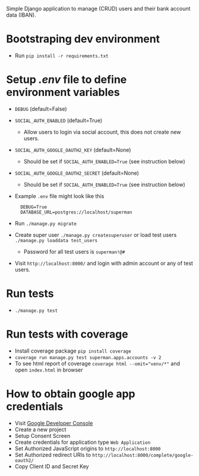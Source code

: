 Simple Django application to manage (CRUD) users and their bank account data (IBAN).

# Bootstraping dev environment

- Run ```pip install -r requirements.txt```

# Setup *.env* file to define environment variables
  - `DEBUG` (default=False)
  - `SOCIAL_AUTH_ENABLED` (default=True)
    - Allow users to login via social account, this does not create new users.
  - `SOCIAL_AUTH_GOOGLE_OAUTH2_KEY` (default=None)
    - Should be set if `SOCIAL_AUTH_ENABLED=True` (see instruction below)
  - `SOCIAL_AUTH_GOOGLE_OAUTH2_SECRET` (default=None)
    - Should be set if `SOCIAL_AUTH_ENABLED=True` (see instruction below)
   
  - Example `.env` file might look like this
    ```
      DEBUG=True
      DATABASE_URL=postgres://localhost/superman
    ```

- Run ```./manage.py migrate```
- Create super user ```./manage.py createsuperuser``` or load test users ```./manage.py loaddata test_users```
  - Password for all test users is ```superman!@#```
- Visit ```http://localhost:8000/``` and login with admin account or any of test users.

# Run tests
- ```./manage.py test```

# Run tests with coverage
- Install coverage package ```pip install coverage```
- ```coverage run manage.py test superman.apps.accounts -v 2```
- To see html report of coverage ```coverage html --omit="venv/*"``` and open ```index.html``` in browser

# How to obtain google app credentials
- Visit [Google Developer Console](https://console.developers.google.com)
- Create a new project
- Setup Consent Screen
- Create credentials for application type `Web Application`
- Set Authorized JavaScript origins to `http://localhost:8000`
- Set Authorized redirect URIs to `http://localhost:8000/complete/google-oauth2/`
- Copy Client ID and Secret Key
